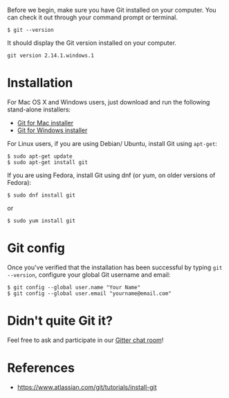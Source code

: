 Before we begin, make sure you have Git installed on your computer. You can check it out through your command prompt or terminal.

```shell
$ git --version
```

It should display the Git version installed on your computer.

```shell
git version 2.14.1.windows.1
```
# Installation

For Mac OS X and Windows users, just download and run the following stand-alone installers:

* [Git for Mac installer](https://sourceforge.net/projects/git-osx-installer/files/)
* [Git for Windows installer](https://git-for-windows.github.io/)

For Linux users, if you are using Debian/ Ubuntu, install Git using `apt-get`:

```shell
$ sudo apt-get update
$ sudo apt-get install git
```

If you are using Fedora, install Git using dnf (or yum, on older versions of Fedora):

```shell
$ sudo dnf install git
```
or
```shell
$ sudo yum install git
```

# Git config

Once you've verified that the installation has been successful by typing `git --version`, configure your global Git username and email:

```shell
$ git config --global user.name "Your Name"
$ git config --global user.email "yourname@email.com"
```

# Didn't quite Git it?

Feel free to ask and participate in our [Gitter chat room](https://gitter.im/WWCodeManila/Git)!

# References

* https://www.atlassian.com/git/tutorials/install-git
